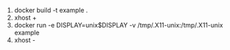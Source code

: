 1. docker build -t example .
2. xhost +
3. docker run -e DISPLAY=unix$DISPLAY -v /tmp/.X11-unix:/tmp/.X11-unix example
4. xhost -


